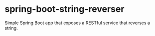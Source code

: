 # spring-boot-string-reverser

Simple Spring Boot app that exposes a RESTful service that reverses a string.
